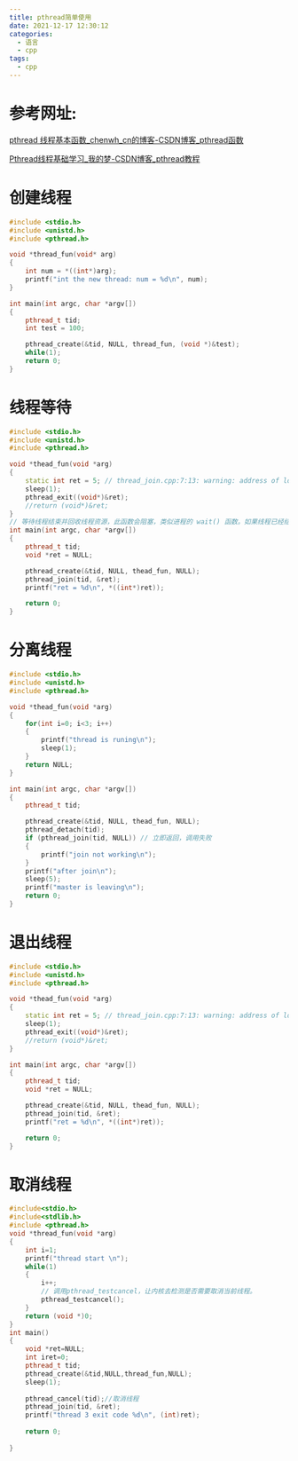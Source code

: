 ```yaml
---
title: pthread简单使用
date: 2021-12-17 12:30:12
categories:
  - 语言
  - cpp
tags:
  - cpp
---
```


# 参考网址:

[pthread 线程基本函数_chenwh_cn的博客-CSDN博客_pthread函数](https://blog.csdn.net/chenwh_cn/article/details/117225053?ops_request_misc=%7B%22request%5Fid%22%3A%22163970172716780265411237%22%2C%22scm%22%3A%2220140713.130102334..%22%7D&request_id=163970172716780265411237&biz_id=0&utm_medium=distribute.pc_search_result.none-task-blog-2~all~top_click~default-3-117225053.pc_search_em_sort&utm_term=pthread&spm=1018.2226.3001.4187)

[Pthread线程基础学习_我的梦-CSDN博客_pthread教程](https://blog.csdn.net/u013457167/article/details/83691039?ops_request_misc=%7B%22request%5Fid%22%3A%22163970172716780265411237%22%2C%22scm%22%3A%2220140713.130102334..%22%7D&request_id=163970172716780265411237&biz_id=0&utm_medium=distribute.pc_search_result.none-task-blog-2~all~baidu_landing_v2~default-7-83691039.pc_search_em_sort&utm_term=pthread&spm=1018.2226.3001.4187)

# 创建线程

```cpp
#include <stdio.h>
#include <unistd.h>
#include <pthread.h>

void *thread_fun(void* arg)
{
    int num = *((int*)arg);
    printf("int the new thread: num = %d\n", num);
}

int main(int argc, char *argv[])
{
    pthread_t tid;
    int test = 100;

    pthread_create(&tid, NULL, thread_fun, (void *)&test);
    while(1);
    return 0;
}
```

# 线程等待

```cpp
#include <stdio.h>
#include <unistd.h>
#include <pthread.h>

void *thead_fun(void *arg)
{
    static int ret = 5; // thread_join.cpp:7:13: warning: address of local variable ‘ret’ returned [-Wreturn-local-addr]
    sleep(1);
    pthread_exit((void*)&ret);
    //return (void*)&ret;
}
// 等待线程结束并回收线程资源，此函数会阻塞，类似进程的 wait() 函数。如果线程已经结束，那么该函数会立即返回
int main(int argc, char *argv[])
{
    pthread_t tid;
    void *ret = NULL;

    pthread_create(&tid, NULL, thead_fun, NULL);
    pthread_join(tid, &ret);
    printf("ret = %d\n", *((int*)ret));

    return 0;
}
```

# 分离线程

```cpp
#include <stdio.h>
#include <unistd.h>
#include <pthread.h>

void *thead_fun(void *arg)
{
    for(int i=0; i<3; i++)
    {
        printf("thread is runing\n");
        sleep(1);
    }
    return NULL;
}

int main(int argc, char *argv[])
{
    pthread_t tid;

    pthread_create(&tid, NULL, thead_fun, NULL);
    pthread_detach(tid);
    if (pthread_join(tid, NULL)) // 立即返回，调用失败
    {
        printf("join not working\n");
    }
    printf("after join\n");
    sleep(5);
    printf("master is leaving\n");
    return 0;
}
```

# 退出线程

```cpp
#include <stdio.h>
#include <unistd.h>
#include <pthread.h>

void *thead_fun(void *arg)
{
    static int ret = 5; // thread_join.cpp:7:13: warning: address of local variable ‘ret’ returned [-Wreturn-local-addr]
    sleep(1);
    pthread_exit((void*)&ret);
    //return (void*)&ret;
}

int main(int argc, char *argv[])
{
    pthread_t tid;
    void *ret = NULL;

    pthread_create(&tid, NULL, thead_fun, NULL);
    pthread_join(tid, &ret);
    printf("ret = %d\n", *((int*)ret));

    return 0;
}
```

# 取消线程

```cpp
#include<stdio.h>
#include<stdlib.h>
#include <pthread.h>
void *thread_fun(void *arg)
{
	int i=1;
	printf("thread start \n");
	while(1)
	{
		i++;
        // 调用pthread_testcancel，让内核去检测是否需要取消当前线程。
		pthread_testcancel();
	}
	return (void *)0;
}
int main()
{
	void *ret=NULL;
	int iret=0;
	pthread_t tid;
	pthread_create(&tid,NULL,thread_fun,NULL);
	sleep(1);
	
	pthread_cancel(tid);//取消线程
	pthread_join(tid, &ret);
	printf("thread 3 exit code %d\n", (int)ret);
	
	return 0;
	
}
```


